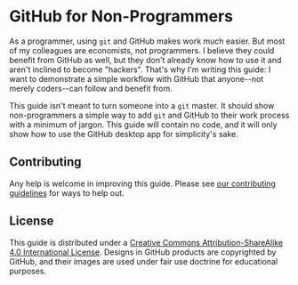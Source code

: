 # GitHub for Non-Programmers

As a programmer, using `git` and GitHub makes work much easier. But most of my colleagues are economists, not programmers. I believe they could benefit from GitHub as well, but they don't already know how to use it and aren't inclined to become "hackers". That's why I'm writing this guide: I want to demonstrate a simple workflow with GitHub that anyone--not merely coders--can follow and benefit from.

This guide isn't meant to turn someone into a `git` master. It should show non-programmers a simple way to add `git` and GitHub to their work process with a minimum of jargon. This guide will contain no code, and it will only show how to use the GitHub desktop app for simplicity's sake.

## Contributing

Any help is welcome in improving this guide. Please see [our contributing guidelines](https://github.com/tvanantwerp/github-for-non-programmers/blog/master/CONTRIBUTING.md) for ways to help out.

## License

This guide is distributed under a [Creative Commons Attribution-ShareAlike 4.0 International License](https://creativecommons.org/licenses/by-sa/4.0/). Designs in GitHub products are copyrighted by GitHub, and their images are used under fair use doctrine for educational purposes.
